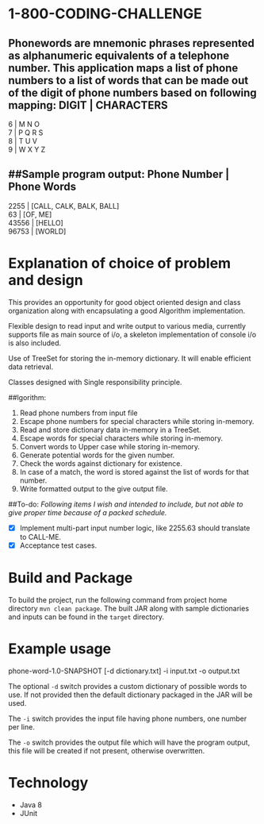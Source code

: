 # 1-800-CODING-CHALLENGE
Phonewords are mnemonic phrases represented as alphanumeric equivalents of a telephone number.
This application maps a list of phone numbers to a list of words that can be made out of the digit of phone numbers based on following mapping:
DIGIT | CHARACTERS            
------------------                                                                                                                                                                    
6     | M N O                                                                                                                                                                                
7     | P Q R S                                                                                                                                                                                
8     | T U V                                                                                                                                                                                
9     | W X Y Z                                                                                                                                                                                

##Sample program output:
Phone Number  | Phone Words 
---------------------------
2255            | [CALL, CALK, BALK, BALL]                                                                                                                                                                                
63              | [OF, ME]                                                                                                                                                                                                
43556           | [HELLO]                                                                                                                                                                                                 
96753           | [WORLD]                                                                                                                                                                                                       

# Explanation of choice of problem and design
This provides an opportunity for good object oriented design and class organization along with encapsulating a good Algorithm implementation.

Flexible design to read input and write output to various media, currently supports file as main source of i/o, a skeleton implementation of console i/o is also included.

Use of TreeSet for storing the in-memory dictionary. It will enable efficient data retrieval.

Classes designed with Single responsibility principle.

##lgorithm:
1. Read phone numbers from input file
2. Escape phone numbers for special characters while storing in-memory.
3. Read and store dictionary data in-memory in a TreeSet.
4. Escape words for special characters while storing in-memory.
5. Convert words to Upper case while storing in-memory.
6. Generate potential words for the given number.
7. Check the words against dictionary for existence.
8. In case of a match, the word is stored against the list of words for that number.
8. Write formatted output to the give output file.

##To-do:
*Following items I wish and intended to include, but not able to give proper time because of a packed schedule.*

- [x] Implement multi-part input number logic, like 2255.63 should translate to CALL-ME.
- [x] Acceptance test cases.

# Build and Package
To build the project, run the following command from project home directory
`mvn clean package`.
The built JAR along with sample dictionaries and inputs can be found in the `target` directory.

# Example usage
phone-word-1.0-SNAPSHOT [-d dictionary.txt] -i input.txt -o output.txt

The optional `-d` switch provides a custom dictionary of possible words to use.
If not provided then the default dictionary packaged in the JAR will be used.

The `-i` switch provides the input file having phone numbers, one number per line.

The `-o` switch provides the output file which will have the program output, this file will be created if not present, otherwise overwritten.

# Technology
- Java 8
- JUnit
